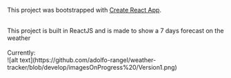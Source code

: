 This project was bootstrapped with [Create React App](https://github.com/facebookincubator/create-react-app).

<br/>
This project is built in ReactJS and is made to show a 7 days forecast on the weather
<br/>
<br/>
Currently: 
<br> 
![alt text](https://github.com/adolfo-rangel/weather-tracker/blob/develop/imagesOnProgress%20/Version1.png)
